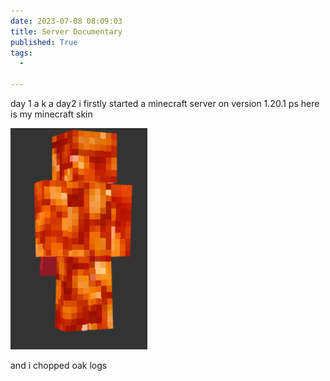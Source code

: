 ```yaml
---
date: 2023-07-08 08:09:03
title: Server Documentary
published: True
tags:
  -

---
```


day 1 a k a day2 i firstly started a minecraft server on version 1.20.1 ps here is my minecraft skin   

![Alt text](/idk.PNG)


and i chopped oak logs 

